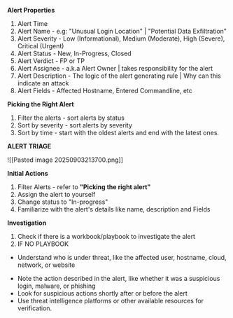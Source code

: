
**Alert Properties**
1.  Alert Time
2. Alert Name - e.g: "Unusual Login Location" | "Potential Data Exfiltration"
3. Alert Severity - Low (Informational), Medium (Moderate), High (Severe), Critical (Urgent)
4. Alert Status - New, In-Progress, Closed
5. Alert Verdict - FP or TP
6. Alert Assignee - a.k.a Alert Owner | takes responsibility for the alert
7. Alert Description - The logic of the alert generating rule | Why can this indicate an attack
8. Alert Fields - Affected Hostname, Entered Commandline, etc


**Picking the Right Alert**
1. Filter the alerts - sort alerts by status
2. Sort by severity - sort alerts by severity
3. Sort by time - start with the oldest alerts and end with the latest ones. 

**ALERT TRIAGE**

![[Pasted image 20250903213700.png]]

**Initial Actions**
1. Filter Alerts - refer to **"Picking the right alert"**
2. Assign the alert to yourself
3. Change status to "In-progress"
4. Familiarize with the alert's details like name, description and Fields

 **Investigation**
1. Check if there is a workbook/playbook to investigate the alert
2. IF NO PLAYBOOK 
 - Understand who is under threat, like the affected user, hostname, cloud, network, or website
* Note the action described in the alert, like whether it was a suspicious login, malware, or phishing
* Look for suspicious actions shortly after or before the alert
* Use threat intelligence platforms or other available resources for verification.
